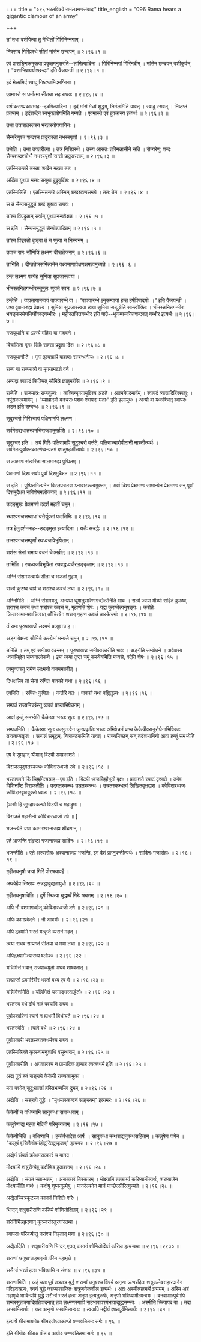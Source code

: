 +++
title = "०९६ भरतविषये रामलक्ष्मणसंवादः"
title_english = "096 Rama hears a gigantic clamour of an army"

+++


तां तथा दर्शयित्वा तु मैथिलीं गिरिनिम्नगाम् ।  

निषसाद गिरिप्रस्थे सीतां मांसेन छन्दयन्  ॥  २।९६।१  ॥   

एवं प्रासङ्गिकमुक्त्वा प्रकृतमनुसरति--तामित्यादिना । गिरिनिम्नगां
गिरिनदीम् । मांसेन छन्दयन् वशीकुर्वन् । "वशाभिप्राययोश्छन्दः" इति
वैजयन्ती  ॥  २।९६।१  ॥   

  

इदं मेध्यमिदं स्वादु निष्टप्तमिदमग्निना ।  

एवमास्ते स धर्मात्मा सीतया सह राघवः  ॥  २।९६।२  ॥   

वशीकरणप्रकारमाह--इदमित्यादिना । इदं मांसं मेध्यं शुद्धम्, निर्मलमिति
यावत् । स्वादु रसवत् । निष्टप्तं प्रतप्तम् । इदंशब्देन स्वभुक्तशेषमिति
गम्यते । एवमास्ते एवं ब्रुवन्नास्य इत्यर्थः  ॥  २।९६।२  ॥   

  

तथा तत्रासतस्तस्य भरतस्योपयायिनः ।  

सैन्यरेणुश्च शब्दश्च प्रादुरास्तां नभस्स्पृशौ  ॥  २।९६।३  ॥   

तथेति । तथा उक्तरीत्या । तत्र गिरिप्रस्थे । तस्य आसतः तस्मिन्नासीने सति
। सैन्यरेणुः शब्दः सैन्यशब्दश्चोभौ नभस्स्पृशौ सन्तौ प्रादुरास्ताम्  ॥ 
२।९६।३  ॥   

  

एतस्मिन्नन्तरे त्रस्ताः शब्देन महता ततः ।  

अर्दिता यूथपा मत्ताः सयूथा दुद्रुवुर्दिशः  ॥  २।९६।४  ॥   

एतस्मिन्निति । एतस्मिन्नन्तरे अस्मिन् शब्दश्रवणसमये । ततः तेन  ॥  २।९६।४
 ॥   

  

स तं सैन्यसमुद्धूतं शब्दं शुश्राव राघवः ।  

तांश्च विप्रद्रुतान् सर्वान् यूथपानन्ववैक्षत  ॥  २।९६।५  ॥   

स इति । सैन्यसमुद्धूतं सैन्योत्पादितम्  ॥  २।९६।५  ॥   

  

तांश्च विद्रवतो दृष्ट्वा तं च श्रुत्वा च निस्वनम् ।  

उवाच रामः सौमित्रिं लक्ष्मणं दीप्ततेजसम्  ॥  २।९६।६  ॥   

तानिति । दीप्ततेजसमित्यनेन वक्ष्यमाणावेक्षणक्षमत्वमुच्यते  ॥  २।९६।६  ॥   

  

हन्त लक्ष्मण पश्येह सुमित्रा सुप्रजास्त्वया ।  

भीमस्तनितगम्भीरस्तुमुलः श्रूयते स्वनः  ॥  २।९६।७  ॥   

हन्तेति । व्यप्रतायामव्ययं वाक्यारम्भे वा । "वाक्यारम्भे ऽनुकम्पायां
हन्त हर्षविषादयोः ।" इति वैजयन्ती । पश्य वृक्षमारुह्य प्रेक्षस्व ।
सुमित्रा सुप्रजास्त्वया त्वया सुमित्रा सत्पुत्रेति सान्त्वोक्तिः ।
भीमस्तनितगम्भीरः भयङ्करमेघनिर्घोषवद्गम्भीरः । महीस्तनितगम्भीर इति
पाठे--भूकम्पजनितशब्दवत् गम्भीर इत्यर्थः  ॥  २।९६।७  ॥   

  

गजयूथानि वा ऽरण्ये महिषा वा महावने ।  

वित्रासिता मृगाः सिंहैः सहसा प्रद्रुता दिशः  ॥  २।९६।८  ॥   

गजयूथानीति । मृगा इत्यत्रापि वाशब्दः सम्बन्धनीयः  ॥  २।९६।८  ॥   

  

राजा वा राजमात्रो वा मृगयामटते वने ।  

अन्यद्वा श्वापदं किञ्चित् सौमित्रे ज्ञातुमर्हसि  ॥  २।९६।९  ॥   

राजेति । राजमात्रः राजतुल्यः । कश्चिन्मृगयामुद्दिश्य अटते ।
आत्मनेपदमार्षम् । श्वापदं व्याघ्रादिहिंस्रपशुः । नपुंसकत्वमार्षम् ।
"व्याघ्रादयो वनचराः पशवः श्वापदा मताः" इति हलायुधः । अन्यो वा यःकश्चित्
श्वापदः अटत इति सम्बन्धः  ॥  २।९६।९  ॥   

  

सुदुश्चरो गिरिश्चायं पक्षिणामपि लक्ष्मण ।  

सर्वमेतद्यथातत्त्वमचिराज्ज्ञातुमर्हसि  ॥  २।९६।१०  ॥   

सुदुश्चर इति । अयं गिरिः पक्षिणामपि सुदुश्चरो वर्त्तते,
पक्षिसञ्चारोपीदानीं नास्तीत्यर्थः । सर्वमेतत्पूर्वोक्तकारणेष्वन्यतमं
ज्ञातुमर्हसीत्यर्थः  ॥  २।९६।१०  ॥   

  

स लक्ष्मणः संत्वरितः सालमारुह्य पुष्पितम् ।  

प्रेक्षमाणो दिशः सर्वाः पूर्वां दिशमुदैक्षत  ॥  २।९६।११  ॥   

स इति । पुष्पितमित्यनेन विरलपत्रतया ऽनावारकत्वमुक्तम् । सर्वा दिशः
प्रेक्षमाणः सामान्येन प्रेक्षमाणः सन् पूर्वां दिशमुदैक्षत सविशेषमलोकयत्
 ॥  २।९६।११  ॥   

  

उदङ्मुखः प्रेक्षमाणो ददर्श महतीं चमूम् ।  

रथाश्वगजसम्बाधां यत्तैर्युक्तां पदातिभिः  ॥  २।९६।१२  ॥   

तत्र हेतुदर्शनमाह--उदङ्मुख इत्यादिना । यत्तैः सन्नद्धैः  ॥  २।९६।१२  ॥   

  

तामश्वगजसम्पूर्णां रथध्वजविभूषिताम् ।  

शशंस सेनां रामाय वचनं चेदमब्रीत्  ॥  २।९६।१३  ॥   

तामिति । रथध्वजविभूषितां रथबद्धध्वजैरलङ्कृताम्  ॥  २।९६।१३  ॥   

  

अग्निं संशमयत्वार्यः सीता च भजतां गुहाम् ।  

सज्यं कुरुष्व चापं च शरांश्च कवचं तथा  ॥  २।९६।१४  ॥   

अग्निमिति । अग्निं संशमयतु, अन्यथा धूमानुसारेणागच्छेत्सेनेति भावः ।
सत्यं ज्यया मौर्व्या सहितं कुरुष्व, शरांश्च कवचं तथा शरांश्च कवचं च,
गृहाणेति शेषः । यद्वा कुरुष्वेत्यनुषङ्गः । करोतेः
क्रियासामान्यवाचित्वात् औचित्येन शरान् गृहाण कवचं धारयेत्यर्थः  ॥ 
२।९६।१४  ॥   

  

तं रामः पुरुषव्याघ्रो लक्ष्मणं प्रत्युवाच ह ।  

अङ्गावेक्षस्व सौमित्रे कस्येमां मन्यसे चमूम्  ॥  २।९६।१५  ॥   

तमिति । तम् एवं समीक्ष्य वदन्तम् । पुरुषव्याघ्रः समीक्ष्यकारीति भावः ।
अङ्गेति सम्बोधने । अवेक्षस्व ध्वजचिह्नेन सम्यगालोकये । इमां त्वया
दृष्टां चमूं कस्येयमिति मन्यसे, वदेति शेषः  ॥  २।९६।१५  ॥   

  

एवमुक्तस्तु रामेण लक्ष्मणो वाक्यमब्रवीत् ।  

दिधक्षन्निव तां सेनां रुषितः पावको यथा  ॥  २।९६।१६  ॥   

एवमिति । रुषितः कुपितः । कर्त्तरि क्तः । पावको यथा वह्नितुल्यः  ॥ 
२।९६।१६  ॥   

  

सम्पन्नं राज्यमिच्छंस्तु व्यक्तं प्राप्याभिषेचनम् ।  

आवां हन्तुं समभ्येति कैकेय्या भरतः सुतः  ॥  २।९६।१७  ॥   

सम्पन्नमिति । कैकेय्याः सुतः तत्सुतत्वेन क्रूरप्रकृतिः भरतः अभिषेचनं
प्राप्य कैकेयीवरानुरोधेनाभिषिक्तः तावताप्यतृप्तः । सम्पन्नं समृद्धम्,
निष्कण्टकमिति यावत् । राज्यमिच्छन् सन् तदंशभागिनौ आवां हन्तुं समभ्येति
 ॥  २।९६।१७  ॥   

  

एष वै सुमहान् श्रीमान् विटपी सम्प्रकाशते ।  

विराजत्युद्गतस्कन्धः कोविदारध्वजो रथे  ॥  २।९६।१८  ॥   

भरतागमने किं चिह्नमित्यत्राह--एष इति । विटपी ध्वजचिह्नीभूतो वृक्षः ।
प्रकाशते स्पष्टं दृश्यते । तमेव विशिनष्टि विराजतीति । उद्गतस्कन्धः
उन्नतस्कन्धः । उन्नतस्कन्धत्वं लिखितवृक्षद्वारा । कोविदारध्वजः
कोविदारवृक्षयुक्तो ध्वजः  ॥  २।९६।१८  ॥   

  

\[असौ हि सुमहास्कन्धो विटपी च महाद्रुमः ।  

विराजते महासैन्ये कोविदारध्वजो रथे  ॥ \]  

भजन्त्येते यथा काममश्वानारुह्य शीघ्रगान् ।  

एते भ्राजन्ति संहृष्टा गजानारुह्य सादिनः  ॥  २।९६।१९  ॥   

भजन्तीति । एते अश्वारोहाः अश्वानारुह्य भजन्ति, इमं देशं
प्राप्नुवन्तीत्यर्थः । सादिनः गजारोहाः  ॥  २।९६।१९  ॥   

  

गृहीतधनुषौ चावां गिरिं वीरश्रयावहै ।  

अथवेहैव तिष्ठावः सन्नद्धावुद्यतायुधौ  ॥  २।९६।२०  ॥   

गृहीतधनुषाविति । दुर्गे स्थित्वा युद्धार्थं गिरेः श्रयणम्  ॥  २।९६।२०
 ॥   

  

अपि नौ वशमागच्छेत् कोविदारध्वजो दणे  ॥  २।९६।२१  ॥   

अपिः कामप्रवेदने । नौ आवयोः  ॥  २।९६।२१  ॥   

  

अपि द्रक्ष्यामि भरतं यत्कृते व्यसनं महत् ।  

त्वया राघव सम्प्राप्तं सीतया च मया तथा  ॥  २।९६।२२  ॥   

अपिद्रक्ष्यामीत्यारभ्य श्लोकः  ॥  २।९६।२२  ॥   

  

यन्निमित्तं भवान् राज्याच्च्युतो राघव शाश्वतात् ।  

सम्प्राप्तो ऽयमरिर्वीर भरतो वध्य एव मे  ॥  २।९६।२३  ॥   

यन्निमित्तमिति । यन्निमित्तं यस्माद्भरताद्धेतोः  ॥  २।९६।२३  ॥   

  

भरतस्य वधे दोषं नाहं पश्यामि राघव ।  

पूर्वापकारिणां त्यागे न ह्यधर्मो विधीयते  ॥  २।९६।२४  ॥   

भरतस्येति । त्यागे वधे  ॥  २।९६।२४  ॥   

  

पूर्वापकारी भरतस्त्यक्तधर्मश्च राघव ।  

एतस्मिन्निहते कृत्स्नामनुशाधि वसुन्धराम्  ॥  २।९६।२५  ॥   

पूर्वापकारीति । अपकारश्च न प्रामादिक इत्याह त्यक्तधर्म इति  ॥  २।९६।२५
 ॥   

  

अद्य पुत्रं हतं सङ्ख्ये कैकेयी राज्यकामुका ।  

मया पश्येत् सुदुःखार्त्ता हस्तिभग्नमिव द्रुमम्  ॥  २।९६।२६  ॥   

अद्येति । सङ्ख्ये युद्धे । "मृधमास्कन्दनं सङ्ख्यम्" इत्यमरः  ॥  २।९६।२६
 ॥   

  

कैकेयीं च वधिष्यामि सानुबन्धां सबान्धवाम् ।  

कलुषेणाद्य महता मेदिनी परिमुच्यताम्  ॥  २।९६।२७  ॥   

कैकेयीमिति । वधिष्यामि । हन्तेर्वधादेश आर्षः । सानुबन्धा
मन्थराद्यनुबन्धसहिताम् । कलुषेण पापेन । "कलुषं
वृजिनैनोवमंहोदुरितदुष्कृतम्" इत्यमरः  ॥  २।९६।२७  ॥   

  

अद्येमं संयतं क्रोधमसत्कारं च मानद ।  

मोक्ष्यामि शत्रुसैन्येषु कक्षेष्विव हुताशनम्  ॥  २।९६।२८  ॥   

अद्येति । संयतं स्ताम्भतम् । असत्कारं तिस्कारम् । मोक्ष्यामि तत्कार्य्यं
करिष्यामीत्यर्थः, शरव्याजेन मोक्ष्यामीति वार्थः । कक्षेषु शुष्कगुल्मेषु
। मानदेत्यनेन मानं माच्छेत्सीरित्युच्यते  ॥  २।९६।२८  ॥   

  

अद्यैतच्चित्रकूटस्य काननं निशितैः शरैः ।  

भिन्दन् शत्रुशरीराणि करिष्ये शोणितोक्षितम्  ॥  २।९६।२९  ॥   

शरैर्निर्भिन्नहृदयान् कुञ्जरांस्तुरगांस्तथा ।  

श्वापदाः परिकर्षन्तु नरांश्च निहतान् मया  ॥  २।९६।३०  ॥   

अद्यैतदिति । शत्रुशरीराणि भिन्दन् एतत् काननं शोणितोक्षितं करिष्य
इत्यन्वयः  ॥  २।९६।२९३०  ॥   

  

शराणां धनुषश्चाहमनृणो ऽस्मि महामृधे ।  

ससैन्यं भरतं हत्वा भविष्यामि न संशयः  ॥  २।९६।३१  ॥   

शराणामिति । अहं यतः पूर्वं तत्रतत्र युद्धे शराणां धनुषश्च विषये अनृणः
ऋणरहितः शत्रुकलेवराहारदानेन परिहृतऋणः, स्वयं युद्धे क्वाप्यपराजितः
शत्रुजयैकशील इत्यर्थः । अतः अस्मीत्यहमर्थे ऽव्ययम् । अस्मि अहं महामृधे
भाविन्यपि युद्धे ससैन्यं भरतं हत्वा अनृण इत्यनुकर्षः, अनृणो
भविष्यामीत्यन्वयः । वनवासात्पूर्वमपि शम्बरसुतजयादिप्रतिपादनात् तत्र
लक्ष्मणस्यापि सहभावावश्यंभावाद्युद्धसम्भवः । अस्मीति क्रियापदं वा । तदा
अभवमित्यर्थः । यतः अनृणो ऽभवमित्यन्वयः । त्वयापि मद्वीर्यं
ज्ञातपूर्वमित्यर्थः  ॥  २।९६।३१  ॥   

  

इत्यार्षे श्रीरामायणे० श्रीमदयोध्याकाण्डे षण्णवतितमः सर्गः  ॥  ९६  ॥   

इति श्रीगो० श्रीरा० पीता० अयो० षण्णवतितमः सर्गः  ॥  ९६  ॥   


